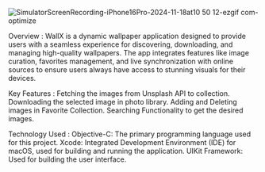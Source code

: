 ![SimulatorScreenRecording-iPhone16Pro-2024-11-18at10 50 12-ezgif com-optimize](https://github.com/user-attachments/assets/8dda36a8-9929-4a26-9b6e-26e6dbcaa313)

Overview : 
WallX is a dynamic wallpaper application designed to provide users with a seamless experience for discovering, downloading, and managing high-quality wallpapers. The app integrates features like image curation, favorites management, and live synchronization with online sources to ensure users always have access to stunning visuals for their devices.

Key Features :
Fetching the images from Unsplash API to collection.
Downloading the selected image in photo library.
Adding and Deleting images in Favorite Collection.
Searching Functionality to get the desired images.

Technology Used : 
Objective-C: The primary programming language used for this project.
Xcode: Integrated Development Environment (IDE) for macOS, used for building and running the application.
UIKit Framework: Used for building the user interface.
